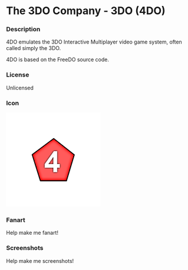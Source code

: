 # The 3DO Company - 3DO (4DO)

### Description

4DO emulates the 3DO Interactive Multiplayer video game system, often called simply the 3DO.

4DO is based on the FreeDO source code.

### License

Unlicensed

### Icon

![The 3DO Company - 3DO (4DO) icon](game.libretro.4do/resources/icon.png)

### Fanart

Help make me fanart!

### Screenshots

Help make me screenshots!
